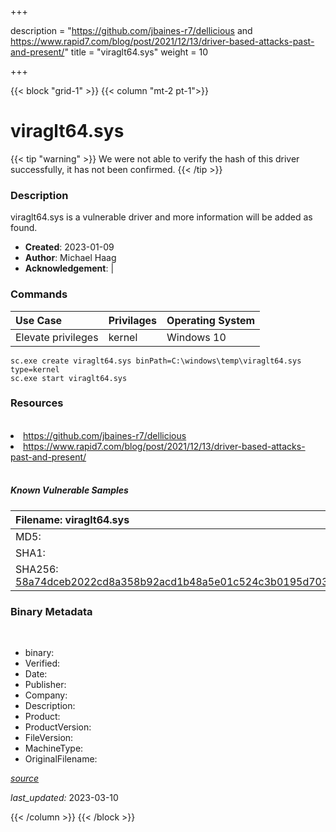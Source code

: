 +++

description = "https://github.com/jbaines-r7/dellicious and https://www.rapid7.com/blog/post/2021/12/13/driver-based-attacks-past-and-present/"
title = "viraglt64.sys"
weight = 10

+++


{{< block "grid-1" >}}
{{< column "mt-2 pt-1">}}




# viraglt64.sys 


{{< tip "warning" >}}
We were not able to verify the hash of this driver successfully, it has not been confirmed.
{{< /tip >}}




### Description


viraglt64.sys is a vulnerable driver and more information will be added as found.


- **Created**: 2023-01-09
- **Author**: Michael Haag
- **Acknowledgement**:  | [](https://twitter.com/)

### Commands

| Use Case | Privilages | Operating System | 
|:---- | ---- | ---- |
| Elevate privileges | kernel | Windows 10 |

```
sc.exe create viraglt64.sys binPath=C:\windows\temp\viraglt64.sys type=kernel
sc.exe start viraglt64.sys
```

### Resources
<br>


<li><a href=" https://github.com/jbaines-r7/dellicious"> https://github.com/jbaines-r7/dellicious</a></li>

<li><a href=" https://www.rapid7.com/blog/post/2021/12/13/driver-based-attacks-past-and-present/"> https://www.rapid7.com/blog/post/2021/12/13/driver-based-attacks-past-and-present/</a></li>


<br>


##### Known Vulnerable Samples

| Filename: viraglt64.sys |
|:---- |
|MD5: <a href="https://www.virustotal.com/gui/file/{&#39;Filename&#39;: &#39;viraglt64.sys&#39;, &#39;MD5&#39;: &#39;&#39;, &#39;SHA1&#39;: &#39;&#39;, &#39;SHA256&#39;: &#39;58a74dceb2022cd8a358b92acd1b48a5e01c524c3b0195d7033e4bd55eff4495&#39;}"></a>|
|SHA1: <a href="https://www.virustotal.com/gui/file/{&#39;Filename&#39;: &#39;viraglt64.sys&#39;, &#39;MD5&#39;: &#39;&#39;, &#39;SHA1&#39;: &#39;&#39;, &#39;SHA256&#39;: &#39;58a74dceb2022cd8a358b92acd1b48a5e01c524c3b0195d7033e4bd55eff4495&#39;}"></a>|
|SHA256: <a href="https://www.virustotal.com/gui/file/{&#39;Filename&#39;: &#39;viraglt64.sys&#39;, &#39;MD5&#39;: &#39;&#39;, &#39;SHA1&#39;: &#39;&#39;, &#39;SHA256&#39;: &#39;58a74dceb2022cd8a358b92acd1b48a5e01c524c3b0195d7033e4bd55eff4495&#39;}">58a74dceb2022cd8a358b92acd1b48a5e01c524c3b0195d7033e4bd55eff4495</a>|




### Binary Metadata
<br>

- binary: 
- Verified: 
- Date: 
- Publisher: 
- Company: 
- Description: 
- Product: 
- ProductVersion: 
- FileVersion: 
- MachineType: 
- OriginalFilename: 

[*source*](https://github.com/magicsword-io/LOLDrivers/tree/main/yaml/viraglt64.sys.yml)

*last_updated:* 2023-03-10


{{< /column >}}
{{< /block >}}
